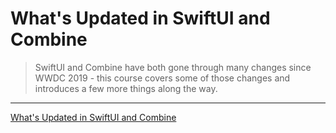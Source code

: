 # What's Updated in SwiftUI and Combine

> SwiftUI and Combine have both gone through many changes since WWDC 2019 - this course covers some of those changes and introduces a few more things along the way.

---

[What's Updated in SwiftUI and Combine](https://www.raywenderlich.com/6178532-what-s-updated-in-swiftui-and-combine)
